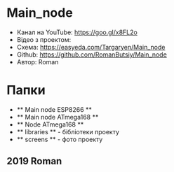 # Main_node
  - Канал на YouTube: https://goo.gl/x8FL2o
  - Відео з проектом: 
  - Схема: https://easyeda.com/Targaryen/Main_node
  - Github: https://github.com/RomanButsiy/Main_node
  - Автор: Roman
# Папки
- ** Main node ESP8266 ** 
- ** Main node ATmega168 ** 
- ** Node ATmega168 **
- ** libraries ** - бібліотеки проекту
- ** screens ** - фото проекту
## 2019 Roman
